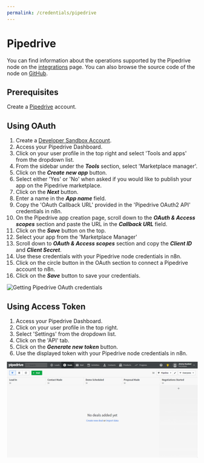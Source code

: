 ```yaml
---
permalink: /credentials/pipedrive
---
```


# Pipedrive

You can find information about the operations supported by the Pipedrive node on the [integrations](https://n8n.io/integrations/n8n-nodes-base.pipedrive) page. You can also browse the source code of the node on [GitHub](https://github.com/n8n-io/n8n/tree/master/packages/nodes-base/nodes/Pipedrive).

## Prerequisites

Create a [Pipedrive](https://pipedrive.com/) account.

## Using OAuth

1. Create a [Developer Sandbox Account](https://pipedrive.readme.io/docs/developer-sandbox-account).
2. Access your Pipedrive Dashboard.
3. Click on your user profile in the top right and select 'Tools and apps' from the dropdown list.
4. From the sidebar under the ***Tools*** section, select 'Marketplace manager'.
5. Click on the ***Create new app*** button.
6. Select either 'Yes' or 'No' when asked if you would like to publish your app on the Pipedrive marketplace.
7. Click on the ***Next*** button.
8. Enter a name in the ***App name*** field.
9. Copy the 'OAuth Callback URL' provided in the 'Pipedrive OAuth2 API' credentials in n8n.
10. On the Pipedrive app creation page, scroll down to the ***OAuth & Access scopes*** section and paste the URL in the ***Callback URL*** field.
11. Click on the ***Save*** button on the top.
12. Select your app from the 'Marketplace Manager'
13. Scroll down to ***OAuth & Access scopes*** section and copy the ***Client ID*** and ***Client Secret***.
14. Use these credentials with your Pipedrive node credentials in n8n.
15. Click on the circle button in the OAuth section to connect a Pipedrive account to n8n.
16. Click on the ***Save*** button to save your credentials.

![Getting Pipedrive OAuth credentials](./using-oauth.gif)

## Using Access Token

1. Access your Pipedrive Dashboard.
2. Click on your user profile in the top right.
3. Select 'Settings' from the dropdown list.
4. Click on the 'API' tab.
5. Click on the ***Generate new token*** button.
6. Use the displayed token with your Pipedrive node credentials in n8n.

![Getting Pipedrive Access Token](./using-access-token.gif)
